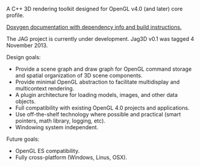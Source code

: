 A C++ 3D rendering toolkit designed for OpenGL v4.0 (and later) core profile.

[Doxygen documentation with dependency info and build instructions.](http://www.skew-matrix.com/Jag3D)

The JAG project is currently under development. Jag3D v0.1 was tagged 4 November 2013.

Design goals:
  * Provide a scene graph and draw graph for OpenGL command storage and spatial organization of 3D scene components.
  * Provide minimal OpenGL abstraction to facilitate multidisplay and multicontext rendering.
  * A plugin architecture for loading models, images, and other data objects.
  * Full compatibility with existing OpenGL 4.0 projects and applications.
  * Use off-the-shelf technology where possible and practical (smart pointers, math library, logging, etc).
  * Windowing system independent.

Future goals:
  * OpenGL ES compatibility.
  * Fully cross-platform (Windows, Linus, OSX).